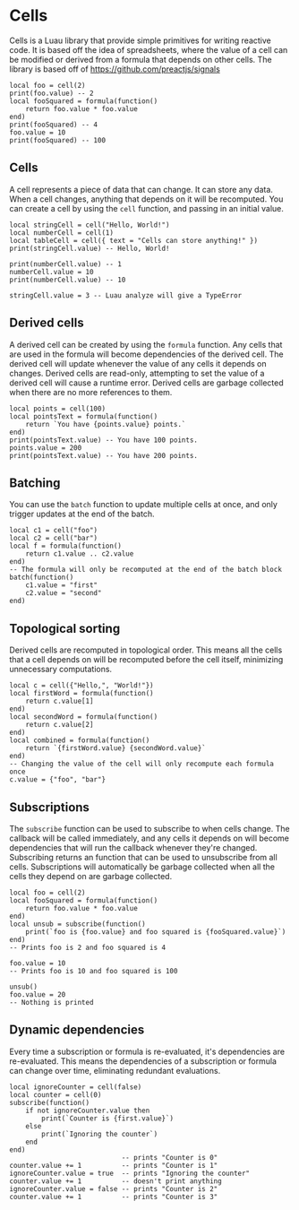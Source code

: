 # Cells

Cells is a Luau library that provide simple primitives for writing reactive
code. It is based off the idea of spreadsheets, where the value of a cell can be
modified or derived from a formula that depends on other cells. The library is
based off of https://github.com/preactjs/signals

```luau
local foo = cell(2)
print(foo.value) -- 2
local fooSquared = formula(function()
    return foo.value * foo.value
end)
print(fooSquared) -- 4
foo.value = 10
print(fooSquared) -- 100
```

## Cells

A cell represents a piece of data that can change. It can store any data. When a
cell changes, anything that depends on it will be recomputed. You can create a
cell by using the `cell` function, and passing in an initial value.

```luau
local stringCell = cell("Hello, World!")
local numberCell = cell(1)
local tableCell = cell({ text = "Cells can store anything!" })
print(stringCell.value) -- Hello, World!

print(numberCell.value) -- 1
numberCell.value = 10
print(numberCell.value) -- 10

stringCell.value = 3 -- Luau analyze will give a TypeError
```

## Derived cells

A derived cell can be created by using the `formula` function. Any cells that
are used in the formula will become dependencies of the derived cell. The
derived cell will update whenever the value of any cells it depends on changes.
Derived cells are read-only, attempting to set the value of a derived cell will
cause a runtime error. Derived cells are garbage collected when there are no
more references to them.

```luau
local points = cell(100)
local pointsText = formula(function()
    return `You have {points.value} points.`
end)
print(pointsText.value) -- You have 100 points.
points.value = 200
print(pointsText.value) -- You have 200 points.
```

## Batching

You can use the `batch` function to update multiple cells at once, and only
trigger updates at the end of the batch.

```luau
local c1 = cell("foo")
local c2 = cell("bar")
local f = formula(function()
    return c1.value .. c2.value
end)
-- The formula will only be recomputed at the end of the batch block
batch(function()
    c1.value = "first"
    c2.value = "second"
end)
```

## Topological sorting

Derived cells are recomputed in topological order. This means all the cells that
a cell depends on will be recomputed before the cell itself, minimizing
unnecessary computations.

```luau
local c = cell({"Hello,", "World!"})
local firstWord = formula(function()
    return c.value[1]
end)
local secondWord = formula(function()
    return c.value[2]
end)
local combined = formula(function()
    return `{firstWord.value} {secondWord.value}`
end)
-- Changing the value of the cell will only recompute each formula once
c.value = {"foo", "bar"}
```

## Subscriptions

The `subscribe` function can be used to subscribe to when cells change. The
callback will be called immediately, and any cells it depends on will become
dependencies that will run the callback whenever they're changed. Subscribing
returns an function that can be used to unsubscribe from all cells.
Subscriptions will automatically be garbage collected when all the cells they
depend on are garbage collected.

```luau
local foo = cell(2)
local fooSquared = formula(function()
    return foo.value * foo.value
end)
local unsub = subscribe(function()
    print(`foo is {foo.value} and foo squared is {fooSquared.value}`)
end)
-- Prints foo is 2 and foo squared is 4

foo.value = 10
-- Prints foo is 10 and foo squared is 100

unsub()
foo.value = 20
-- Nothing is printed
```

## Dynamic dependencies

Every time a subscription or formula is re-evaluated, it's dependencies are
re-evaluated. This means the dependencies of a subscription or formula can
change over time, eliminating redundant evaluations.

```luau
local ignoreCounter = cell(false)
local counter = cell(0)
subscribe(function()
    if not ignoreCounter.value then
        print(`Counter is {first.value}`)
    else
        print(`Ignoring the counter`)
    end
end)
                            -- prints "Counter is 0"
counter.value += 1          -- prints "Counter is 1"
ignoreCounter.value = true  -- prints "Ignoring the counter"
counter.value += 1          -- doesn't print anything
ignoreCounter.value = false -- prints "Counter is 2"
counter.value += 1          -- prints "Counter is 3"
```
